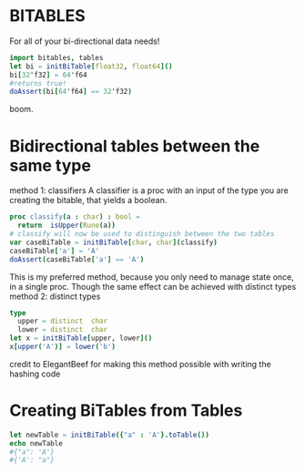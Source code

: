 # BITABLES
For all of your bi-directional data needs!

```nim
import bitables, tables
let bi = initBiTable[float32, float64]()
bi[32'f32] = 64'f64
#returns true!
doAssert(bi[64'f64] == 32'f32)
```
boom.

# Bidirectional tables between the same type
method 1: classifiers
A classifier is a proc with an input of the type you are creating the bitable, that yields a boolean.

```nim
proc classify(a : char) : bool =
  return  isUpper(Rune(a))
# classify will now be used to distinguish between the two tables
var caseBiTable = initBiTable[char, char](classify)
caseBiTable['a'] = 'A'
doAssert(caseBiTable['a'] == 'A')
```

This is my preferred method, because you only need to manage state once, in a single proc. Though the same effect can be achieved with distinct types
method 2: distinct types
```nim
type
  upper = distinct  char
  lower = distinct  char
let x = initBiTable[upper, lower]()
x[upper('A')] = lower('b')
```

credit to ElegantBeef for making this method possible with writing the hashing code


# Creating BiTables from Tables
```nim
let newTable = initBiTable({"a" : 'A'}.toTable())
echo newTable
#{"a": 'A'}  
#{'A': "a"}
```
